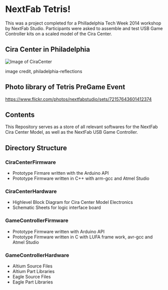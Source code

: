 # NextFab Tetris! #
This was a project completed for a Philladelphia Tech Week 2014 workshop by NextFab Studio.
Participants were asked to assemble and test USB Game Controller kits on a scaled model of the Cira Center.
## Cira Center in Philadelphia ##
![Image of CiraCenter](http://www.philadelphia-reflections.com/images/lightcira.jpg)

image credit, philadelphia-reflections
## Photo library of Tetris PreGame Event ##
https://www.flickr.com/photos/nextfabstudio/sets/72157643601412374
## Contents ##
This Repository serves as a store of all relevant softwares for the NextFab Cira Center Model, as well as the NextFab USB Game Controller.
## Directory Structure ##

### CiraCenterFirmware ###
  - Prototype Firmare written with the Arduino API
  - Prototype Firmware written in C++ with arm-gcc and Atmel Studio
  
### CiraCenterHardware ###
  - Highlevel Block Diagram for Cira Center Model Electronics
  - Schematic Sheets for logic interface board
  
### GameControllerFirmware ###
  - Prototype Firmware written with Arduino API
  - Prototype Firmware written in C with LUFA frame work, avr-gcc and Atmel Studio
  
### GameControllerHardware ###
  - Altium Source Files
  - Altium Part Libraries
  - Eagle Source Files
  - Eagle Part Libraries
